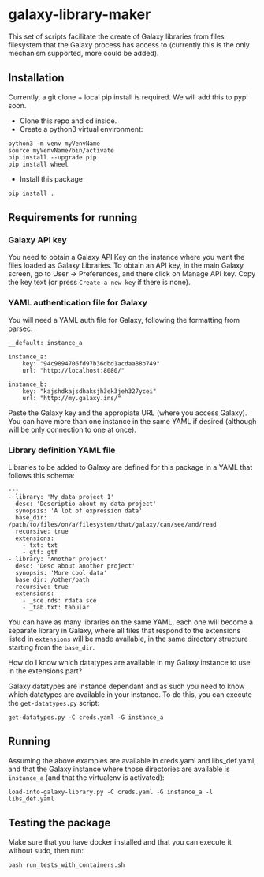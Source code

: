 # galaxy-library-maker

This set of scripts facilitate the create of Galaxy libraries from files filesystem that the Galaxy
process has access to (currently this is the only mechanism supported, more could be added).

## Installation

Currently, a git clone + local pip install is required. We will add this to pypi soon.

- Clone this repo and cd inside.
- Create a python3 virtual environment:

```
python3 -m venv myVenvName
source myVenvName/bin/activate
pip install --upgrade pip
pip install wheel
```
- Install this package
```
pip install .
```

## Requirements for running

### Galaxy API key

You need to obtain a Galaxy API Key on the instance where you want the files loaded as Galaxy Libraries.
To obtain an API key, in the main Galaxy screen, go to User -> Preferences, and there click on
Manage API key. Copy the key text (or press `Create a new key` if there is none).

### YAML authentication file for Galaxy

You will need a YAML auth file for Galaxy, following the formatting from parsec:

```
__default: instance_a

instance_a:
    key: "94c9894706fd97b36dbd1acdaa88b749"
    url: "http://localhost:8080/"

instance_b:
    key: "kajshdkajsdhaksjh3ek3jeh327ycei"
    url: "http://my.galaxy.ins/"
```

Paste the Galaxy key and the appropiate URL (where you access Galaxy). You can have more than one instance
in the same YAML if desired (although will be only connection to one at once).

### Library definition YAML file

Libraries to be added to Galaxy are defined for this package in a YAML that follows this schema:

```
---
- library: 'My data project 1'
  desc: 'Descriptio about my data project'
  synopsis: 'A lot of expression data'
  base_dir: /path/to/files/on/a/filesystem/that/galaxy/can/see/and/read
  recursive: true
  extensions:
    - txt: txt
    - gtf: gtf
- library: 'Another project'
  desc: 'Desc about another project'
  synopsis: 'More cool data'
  base_dir: /other/path
  recursive: true
  extensions:
    - _sce.rds: rdata.sce
    - _tab.txt: tabular
```

You can have as many libraries on the same YAML, each one will become a separate library in Galaxy,
where all files that respond to the extensions listed in `extensions` will be made available, in the same
directory structure starting from the `base_dir`.

How do I know which datatypes are available in my Galaxy instance to use in the extensions part?

Galaxy datatypes are instance dependant and as such you need to know which datatypes are available in your instance.
To do this, you can execute the `get-datatypes.py` script:

```
get-datatypes.py -C creds.yaml -G instance_a
```

## Running

Assuming the above examples are available in creds.yaml and libs_def.yaml, and that the Galaxy instance where
those directories are available is `instance_a` (and that the virtualenv is activated):

```
load-into-galaxy-library.py -C creds.yaml -G instance_a -l libs_def.yaml
```

## Testing the package

Make sure that you have docker installed and that you can execute it without sudo, then run:

```
bash run_tests_with_containers.sh
```
